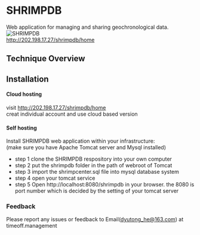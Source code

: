 SHRIMPDB
===

Web application for managing and sharing geochronological data.  <br>
![SHRIMPDB](SHRIMPDB/logo.png)  <br>
http://202.198.17.27/shrimpdb/home<br>
## Technique Overview

## Installation
#### Cloud hosting
visit http://202.198.17.27/shrimpdb/home<br>
creat individual account and use cloud based version
#### Self hosting
Install SHRIMPDB web application within your infrastructure:<br>
(make sure you have Apache Tomcat server and Mysql installed)<br>
* step 1  clone the SHRIMPDB respository into your own computer 
* step 2  put the shrimpdb folder in the path of webroot of Tomcat
* step 3  import the shrimpcenter.sql file into mysql database system
* step 4  open your tomcat service
* step 5  Open http://localhost:8080/shrimpdb in your browser. the 8080 is port number which is decided by the setting of your tomcat server
### Feedback
Please report any issues or feedback to Email(dyutong_he@163.com) at timeoff.management
